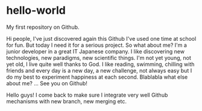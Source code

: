 # hello-world
My first repository on Github.

Hi people,
I've just discovered again this Github I've used one time at school for fun. But today I need it for a serious project. So what about me? I'm a junior developer in a great IT Japanese company. I like discovering new technologies, new paradigms, new scientific things. 
I'm not yet young, not yet old, I live quite well thanks to God. I like reading, swimming, chilling with friends and every day is a new day, a new challenge, not always easy but I do my best to experiment happiness at each second. Blablabla what else about me? ... 
See you on Github!


Hello guys!
I come back to make sure I integrate very well Github mechanisms with new branch, new merging etc.

